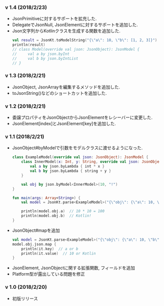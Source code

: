 ### v 1.4 (2018/2/23)
- JsonPrimitiveに対するサポートを拡充した.
- DelegateでJsonNull, JsonElementに対するサポートを追加した.
- Json文字列からKotlinクラスを生成する関数を追加した.
    ```kotlin
    val result = JsonKt.toModelString("{\"a\": 10, \"b\": [1, 2, 3]}")
    println(result)
    // class Model(override val json: JsonObject): JsonModel {
    //     val a by json.byInt
    //     val b by json.byIntList
    // }
    ```

### v 1.3 (2018/2/21)
- JsonObject, JsonArrayを編集するメソッドを追加した.
- toJsonString()などのショートカットを追加した.

### v 1.2 (2018/2/21)  
- 委譲プロパティをJsonObjectからJsonElementをレシーバーに変更した.
- JsonElement[index]とJsonElement[key]を追加した.

### v 1.1 (2018/2/21)  
- JsonObject#byModelで引数をモデルクラスに渡せるようになった.  
    ```kotlin
    class ExampleModel(override val json: JsonObject): JsonModel {
        class InnerModel(x: Int, y: String, override val json: JsonObject): JsonModel {
            val a by json.byLambda { int * x }
            val b by json.byLambda { string + y }
        }

        val obj by json.byModel<InnerModel>(10, "!")
    }

    fun main(args: Array<String>) {
        val model = JsonKt.parse<ExampleModel>("{\"obj\": {\"a\": 10, \"b\": \"Kotlin\"}}")

        println(model.obj.a)  // 10 * 10 = 100
        println(model.obj.b)  // Kotlin!
    }
    ```
- JsonObject#mapを追加  
    ```kotlin
    val model = JsonKt.parse<ExampleModel>("{\"obj\": {\"a\": 10, \"b\": \"Kotlin\"}}")
    model.obj.json.map {
        println(it.key)  // a or b
        println(it.value)  // 10 or Kotlin
    }
    ```
- JsonElement, JsonObjectに関する拡張関数, フィールドを追加  
- Platform型が露出している問題を修正  

### v 1.0 (2018/2/20)  
- 初版リリース  
